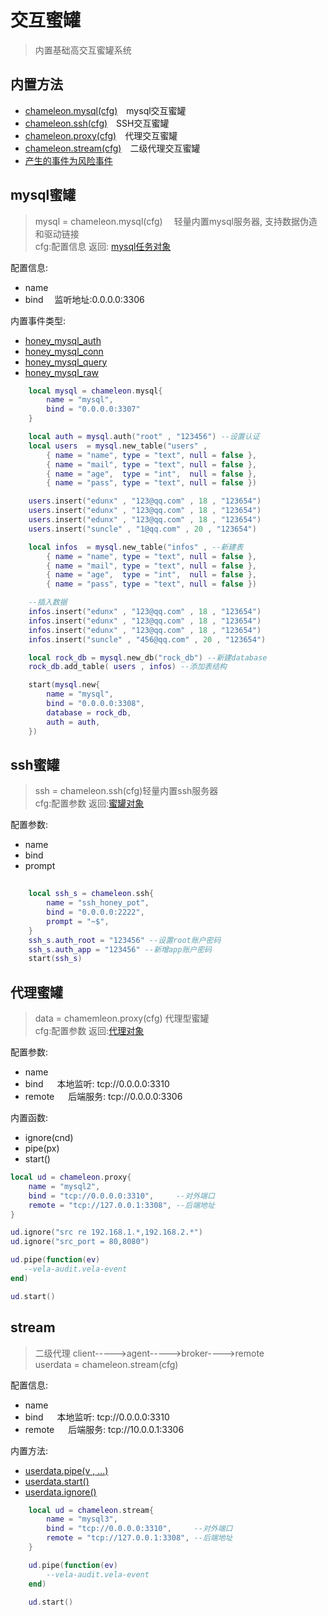 # 交互蜜罐
> 内置基础高交互蜜罐系统

## 内置方法
- [chameleon.mysql(cfg)](#mysql蜜罐)&emsp;mysql交互蜜罐
- [chameleon.ssh(cfg)](#ssh蜜罐)&emsp;SSH交互蜜罐
- [chameleon.proxy(cfg)](#代理蜜罐)&emsp;代理交互蜜罐
- [chameleon.stream(cfg)](#stream)&emsp;二级代理交互蜜罐
- [产生的事件为风险事件](/风险事件.md#event)

## mysql蜜罐
> mysql = chameleon.mysql(cfg) &emsp;轻量内置mysql服务器, 支持数据伪造和驱动链接  <br />
> cfg:配置信息 返回: [mysql任务对象](#)

配置信息:
- name 
- bind &emsp;监听地址:0.0.0.0:3306


内置事件类型:
- [honey_mysql_auth](#)
- [honey_mysql_conn](#)
- [honey_mysql_query](#)
- [honey_mysql_raw](#)


```lua
    local mysql = chameleon.mysql{
        name = "mysql",
        bind = "0.0.0.0:3307"
    }

    local auth = mysql.auth("root" , "123456") --设置认证
    local users  = mysql.new_table("users" ,
        { name = "name", type = "text", null = false },
        { name = "mail", type = "text", null = false },
        { name = "age",  type = "int",  null = false },
        { name = "pass", type = "text", null = false })

    users.insert("edunx" , "123@qq.com" , 18 , "123654")
    users.insert("edunx" , "123@qq.com" , 18 , "123654")
    users.insert("edunx" , "123@qq.com" , 18 , "123654")
    users.insert("suncle" , "1@qq.com" , 20 , "123654")

    local infos  = mysql.new_table("infos" , --新建表
        { name = "name", type = "text", null = false },
        { name = "mail", type = "text", null = false },
        { name = "age",  type = "int",  null = false },
        { name = "pass", type = "text", null = false })

    --插入数据
    infos.insert("edunx" , "123@qq.com" , 18 , "123654")
    infos.insert("edunx" , "123@qq.com" , 18 , "123654")
    infos.insert("edunx" , "123@qq.com" , 18 , "123654")
    infos.insert("suncle" , "456@qq.com" , 20 , "123654")

    local rock_db = mysql.new_db("rock_db") --新建database
    rock_db.add_table( users , infos) --添加表结构

    start(mysql.new{
        name = "mysql", 
        bind = "0.0.0.0:3308",
        database = rock_db,
        auth = auth,
    })
```

## ssh蜜罐
> ssh = chameleon.ssh(cfg)轻量内置ssh服务器 <br/>
> cfg:配置参数  返回:[蜜罐对象](#)

配置参数:
- name
- bind
- prompt

```lua
    
    local ssh_s = chameleon.ssh{
        name = "ssh_honey_pot",
        bind = "0.0.0.0:2222",
        prompt = "~$",
    }
    ssh_s.auth_root = "123456" --设置root账户密码
    ssh_s.auth_app = "123456" --新增app账户密码
    start(ssh_s)
```

## 代理蜜罐 
> data = chamemleon.proxy(cfg) 代理型蜜罐 <br />
> cfg:配置参数   返回:[代理对象](#)

配置参数:
- name
- bind &emsp; 本地监听: tcp://0.0.0.0:3310 
- remote &emsp; 后端服务: tcp://0.0.0.0:3306

内置函数:
- ignore(cnd)
- pipe(px)
- start()

```lua
local ud = chameleon.proxy{
    name = "mysql2",
    bind = "tcp://0.0.0.0:3310",     --对外端口
    remote = "tcp://127.0.0.1:3308", --后端地址
}

ud.ignore("src re 192.168.1.*,192.168.2.*")
ud.ignore("src_port = 80,8080")

ud.pipe(function(ev) 
   --vela-audit.vela-event 
end)

ud.start()
```

## stream
> 二级代理 client----->agent----->broker---->remote <br />
> userdata = chameleon.stream(cfg)

配置信息:
- name
- bind &emsp; 本地监听: tcp://0.0.0.0:3310
- remote &emsp; 后端服务: tcp://10.0.0.1:3306

内置方法:
- [userdata.pipe(v , ...)](#)
- [userdata.start()](#)
- [userdata.ignore()](#)



```lua
    local ud = chameleon.stream{
        name = "mysql3",
        bind = "tcp://0.0.0.0:3310",     --对外端口
        remote = "tcp://127.0.0.1:3308", --后端地址
    }

    ud.pipe(function(ev)
        --vela-audit.vela-event 
    end)

    ud.start()
```
